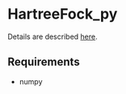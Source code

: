# HartreeFock_py

Details are described [here](https://qiita.com/YukiSakamoto@github/items/5694fdb099cb96b050e8#%E9%87%8D%E3%81%AA%E3%82%8A%E7%A9%8D%E5%88%86s%E3%81%AE%E5%AF%BE%E8%A7%92%E5%8C%96).

## Requirements

- numpy


